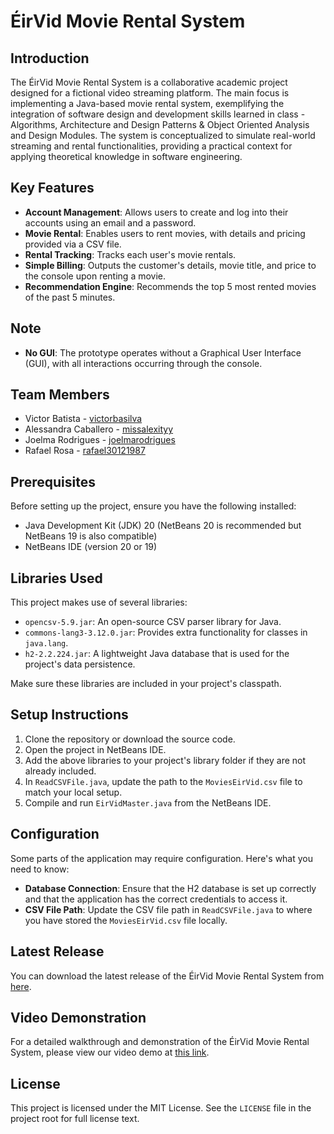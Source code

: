 # ÉirVid Movie Rental System

## Introduction
The ÉirVid Movie Rental System is a collaborative academic project designed for a fictional video streaming platform. The main focus is implementing a Java-based movie rental system, exemplifying the integration of software design and development skills learned in class - Algorithms, Architecture and Design Patterns & Object Oriented Analysis and Design Modules. The system is conceptualized to simulate real-world streaming and rental functionalities, providing a practical context for applying theoretical knowledge in software engineering.

## Key Features
- **Account Management**: Allows users to create and log into their accounts using an email and a password.
- **Movie Rental**: Enables users to rent movies, with details and pricing provided via a CSV file.
- **Rental Tracking**: Tracks each user's movie rentals.
- **Simple Billing**: Outputs the customer's details, movie title, and price to the console upon renting a movie.
- **Recommendation Engine**: Recommends the top 5 most rented movies of the past 5 minutes.

## Note
- **No GUI**: The prototype operates without a Graphical User Interface (GUI), with all interactions occurring through the console.

## Team Members
- Victor Batista - [victorbasilva](https://github.com/victorbasilva)
- Alessandra Caballero - [missalexityy](https://github.com/missalexityy)
- Joelma Rodrigues - [joelmarodrigues](https://github.com/joelmarodrigues)
- Rafael Rosa - [rafael30121987](https://github.com/rafael30121987)

## Prerequisites
Before setting up the project, ensure you have the following installed:
- Java Development Kit (JDK) 20 (NetBeans 20 is recommended but NetBeans 19 is also compatible)
- NetBeans IDE (version 20 or 19)

## Libraries Used
This project makes use of several libraries:
- `opencsv-5.9.jar`: An open-source CSV parser library for Java.
- `commons-lang3-3.12.0.jar`: Provides extra functionality for classes in `java.lang`.
- `h2-2.2.224.jar`: A lightweight Java database that is used for the project's data persistence.

Make sure these libraries are included in your project's classpath.

## Setup Instructions
1. Clone the repository or download the source code.
2. Open the project in NetBeans IDE.
3. Add the above libraries to your project's library folder if they are not already included.
4. In `ReadCSVFile.java`, update the path to the `MoviesEirVid.csv` file to match your local setup.
5. Compile and run `EirVidMaster.java` from the NetBeans IDE.

## Configuration
Some parts of the application may require configuration. Here's what you need to know:
- **Database Connection**: Ensure that the H2 database is set up correctly and that the application has the correct credentials to access it.
- **CSV File Path**: Update the CSV file path in `ReadCSVFile.java` to where you have stored the `MoviesEirVid.csv` file locally.

## Latest Release
You can download the latest release of the ÉirVid Movie Rental System from [here](URL_of_your_release).

## Video Demonstration
For a detailed walkthrough and demonstration of the ÉirVid Movie Rental System, please view our video demo at [this link](https://www.yourvideodemonstrationlink.com).

## License
This project is licensed under the MIT License. See the `LICENSE` file in the project root for full license text.
